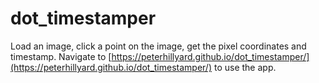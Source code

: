 # dot_timestamper
Load an image, click a point on the image, get the pixel coordinates and timestamp.
Navigate to [https://peterhillyard.github.io/dot_timestamper/](https://peterhillyard.github.io/dot_timestamper/) to use the app.